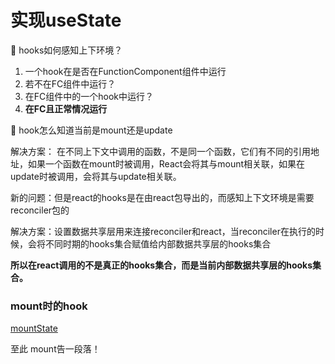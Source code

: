 # 实现useState

<aside>
📌 hooks如何感知上下环境？

</aside>

1. 一个hook在是否在FunctionComponent组件中运行
2. 若不在FC组件中运行？
3. 在FC组件中的一个hook中运行？
4. **在FC且正常情况运行**

<aside>
📌 hook怎么知道当前是mount还是update

</aside>

解决方案： 在不同上下文中调用的函数，不是同一个函数，它们有不同的引用地址，如果一个函数在mount时被调用，React会将其与mount相关联，如果在update时被调用，会将其与update相关联。

新的问题：但是react的hooks是在由react包导出的，而感知上下文环境是需要reconciler包的

解决方案：设置数据共享层用来连接reconciler和react，当reconciler在执行的时候，会将不同时期的hooks集合赋值给内部数据共享层的hooks集合

**所以在react调用的不是真正的hooks集合，而是当前内部数据共享层的hooks集合。**

### mount时的hook

[mountState](%E5%AE%9E%E7%8E%B0useState%20b9d3110a825542eca97cc83851b725d9/mountState%20b27a317ec6994bf09d5f2b5088868d5b.md)

至此 mount告一段落！